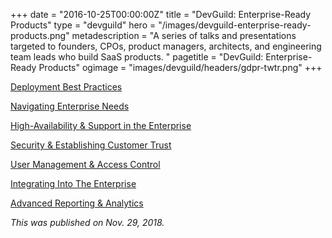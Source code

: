 +++
date = "2016-10-25T00:00:00Z"
title = "DevGuild: Enterprise-Ready Products"
type = "devguild"
hero = "/images/devguild-enterprise-ready-products.png"
metadescription = "A series of talks and presentations targeted to founders, CPOs, product managers, architects, and engineering team leads who build SaaS products. "
pagetitle = "DevGuild: Enterprise-Ready Products"
ogimage = "images/devguild/headers/gdpr-twtr.png"
+++


[Deployment Best Practices](deployment-best-practices)

[Navigating Enterprise Needs](navigating-enterprise-needs)

[High-Availability & Support in the Enterprise](high-availability-support)

[Security & Establishing Customer Trust](security-customer-trust)

[User Management & Access Control](user-management-access-control)

[Integrating Into The Enterprise](integrating-the-enterprise)

[Advanced Reporting & Analytics](advanced-reporting-analytics)

*This was published on Nov. 29, 2018.*
